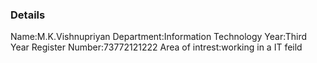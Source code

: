 ### Details
Name:M.K.Vishnupriyan
Department:Information Technology
Year:Third Year
Register Number:73772121222
Area of intrest:working in a IT feild

